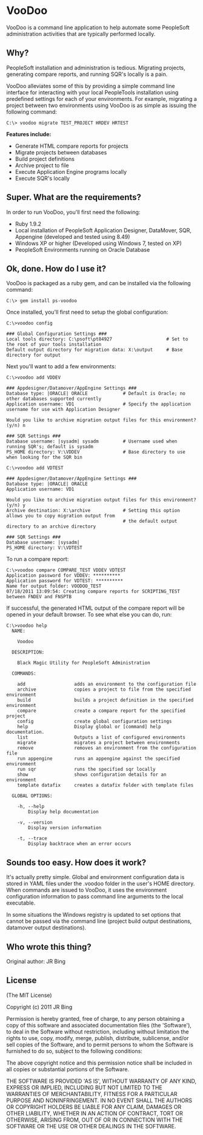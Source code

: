 VooDoo
===========

VooDoo is a command line application to help automate some PeopleSoft
administration activities that are typically performed locally.

Why?
---- 

PeopleSoft installation and administration is tedious.
Migrating projects, generating compare reports, and running SQR's
locally is a pain.

VooDoo alleviates some of this by providing a simple command line
interface for interacting with your local PeopleTools installation
using predefined settings for each of your environments. For example,
migrating a project between two environments using VooDoo is as simple
as issuing the following command:

    C:\> voodoo migrate TEST_PROJECT HRDEV HRTEST

**Features include:**

* Generate HTML compare reports for projects
* Migrate projects between databases
* Build project definitions
* Archive project to file
* Execute Application Engine programs locally
* Execute SQR's locally


Super. What are the requirements?
---------------------------------

In order to run VooDoo, you'll first need the following:

* Ruby 1.9.2 
* Local installation of PeopleSoft Application Designer, DataMover, SQR, Appengine (developed and tested using 8.49)
* Windows XP or higher (Developed using Windows 7, tested on XP)
* PeopleSoft Environments running on Oracle Database

Ok, done. How do I use it?
--------------------------

VooDoo is packaged as a ruby gem, and can be installed via the following command:  

    C:\> gem install ps-voodoo

Once installed, you'll first need to setup the global configuration:

    C:\>voodoo config

    ### Global Configuration Settings ###
    Local tools directory: C:\psoft\pt84927                    # Set to the root of your tools installation
    Default output directory for migration data: X:\output     # Base directory for output

Next you'll want to add a few environments:

    C:\>voodoo add VDDEV

    ### Appdesigner/Datamover/AppEngine Settings ###
    Database type: |ORACLE| ORACLE             # Default is Oracle; no other databases supported currently
    Application username: VD1                  # Specify the application username for use with Application Designer

    Would you like to archive migration output files for this environment? (y/n) n

    ### SQR Settings ###
    Database username: |sysadm| sysadm         # Username used when running SQR's; default is sysadm
    PS_HOME directory: V:\VDDEV                # Base directory to use when looking for the SQR bin

    C:\>voodoo add VDTEST

    ### Appdesigner/Datamover/AppEngine Settings ###
    Database type: |ORACLE| ORACLE
    Application username: VD1

    Would you like to archive migration output files for this environment? (y/n) y
    Archive destination: X:\archive            # Setting this option allows you to copy migration output from
                                               # the default output directory to an archive directory

    ### SQR Settings ###
    Database username: |sysadm|
    PS_HOME directory: V:\VDTEST

To run a compare report: 

    C:\>voodoo compare COMPARE_TEST VDDEV VDTEST
    Application password for VDDEV: **********
    Application password for VDTEST: **********
    Name for output folder: VOODOO_TEST
    07/18/2011 13:09:54: Creating compare reports for SCRIPTING_TEST between FNDEV and FNSPTB

If successful, the generated HTML output of the compare report will be
opened in your default browser. To see what else you can do, run:

    C:\>voodoo help
      NAME:

        Voodoo

      DESCRIPTION:

        Black Magic Utility for PeopleSoft Administration

      COMMANDS:

        add                  adds an environment to the configuration file
        archive              copies a project to file from the specified environment
        build                builds a project definition in the specified environment
        compare              create a compare report for the specified project
        config               create global configuration settings
        help                 Display global or [command] help documentation.
        list                 Outputs a list of configured environments
        migrate              migrates a project between environments
        remove               removes an environment from the configuration file
        run appengine        runs an appengine against the specified environment
        run sqr              runs the specified sqr locally
        show                 shows configuration details for an environment
        template datafix     creates a datafix folder with template files

      GLOBAL OPTIONS:

        -h, --help
            Display help documentation

        -v, --version
            Display version information

        -t, --trace
            Display backtrace when an error occurs



Sounds too easy.  How does it work?
----------------------------------

It's actually pretty simple. Global and environment configuration data
is stored in YAML files under the .voodoo folder in the user's HOME
directory. When commands are issued to VooDoo, it uses the environment
configuration information to pass command line arguments to the local
executable.

In some situations the Windows registry is updated to set options
that cannot be passed via the command line (project build output
destinations, datamover output destinations).


Who wrote this thing?
---------------------

Original author: JR Bing

License
-------

(The MIT License) 

Copyright (c) 2011 JR Bing

Permission is hereby granted, free of charge, to any person obtaining
a copy of this software and associated documentation files (the
'Software'), to deal in the Software without restriction, including
without limitation the rights to use, copy, modify, merge, publish,
distribute, sublicense, and/or sell copies of the Software, and to
permit persons to whom the Software is furnished to do so, subject to
the following conditions:

The above copyright notice and this permission notice shall be included
in all copies or substantial portions of the Software.

THE SOFTWARE IS PROVIDED 'AS IS', WITHOUT WARRANTY OF ANY KIND,
EXPRESS OR IMPLIED, INCLUDING BUT NOT LIMITED TO THE WARRANTIES OF
MERCHANTABILITY, FITNESS FOR A PARTICULAR PURPOSE AND NONINFRINGEMENT.
IN NO EVENT SHALL THE AUTHORS OR COPYRIGHT HOLDERS BE LIABLE FOR ANY
CLAIM, DAMAGES OR OTHER LIABILITY, WHETHER IN AN ACTION OF CONTRACT,
TORT OR OTHERWISE, ARISING FROM, OUT OF OR IN CONNECTION WITH THE
SOFTWARE OR THE USE OR OTHER DEALINGS IN THE SOFTWARE.

